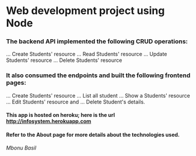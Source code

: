 # Web development project using Node

### The backend API implemented the following CRUD operations:
... Create Students' resource
... Read Students' resource
... Update Students' resource
... Delete Students' resource

### It also consumed the endpoints and built the following frontend pages:
... Create Students' resource
... List all student
... Show a Students' resource 
... Edit Students' resource and 
... Delete Student's details.


#### This app is hosted on heroku; here is the url http://infosystem.herokuapp.com


#### Refer to the About page for more details about the technologies used.


_Mbonu Basil_
